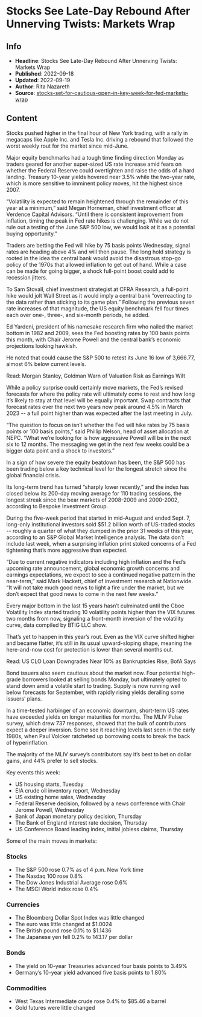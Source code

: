 # Stocks See Late-Day Rebound After Unnerving Twists: Markets Wrap

## Info

*   **Headline**: Stocks See Late-Day Rebound After Unnerving Twists: Markets Wrap
*   **Published**: 2022-09-18
*   **Updated**: 2022-09-19
*   **Author**: Rita Nazareth
*   **Source**: [stocks-set-for-cautious-open-in-key-week-for-fed-markets-wrap](https://www.bloomberg.com/news/articles/2022-09-18/stocks-set-for-cautious-open-in-key-week-for-fed-markets-wrap)
## Content




Stocks pushed higher in the final hour of New York trading, with a rally in megacaps like Apple Inc. and Tesla Inc. driving a rebound that followed the worst weekly rout for the market since mid-June.

Major equity benchmarks had a tough time finding direction Monday as traders geared for another super-sized US rate increase amid fears on whether the Federal Reserve could overtighten and raise the odds of a hard landing. Treasury 10-year yields hovered near 3.5% while the two-year rate, which is more sensitive to imminent policy moves, hit the highest since 2007.

“Volatility is expected to remain heightened through the remainder of this year at a minimum,” said Megan Horneman, chief investment officer at Verdence Capital Advisors. “Until there is consistent improvement from inflation, timing the peak in Fed rate hikes is challenging. While we do not rule out a testing of the June S&P 500 low, we would look at it as a potential buying opportunity.”

Traders are betting the Fed will hike by 75 basis points Wednesday, signal rates are heading above 4% and will then pause. The long hold strategy is rooted in the idea the central bank would avoid the disastrous stop-go policy of the 1970s that allowed inflation to get out of hand. While a case can be made for going bigger, a shock full-point boost could add to recession jitters.

To Sam Stovall, chief investment strategist at CFRA Research, a full-point hike would jolt Wall Street as it would imply a central bank “overreacting to the data rather than sticking to its game plan.” Following the previous seven rate increases of that magnitude, the US equity benchmark fell four times each over one-, three-, and six-month periods, he added.

Ed Yardeni, president of his namesake research firm who nailed the market bottom in 1982 and 2009, sees the Fed boosting rates by 100 basis points this month, with Chair Jerome Powell and the central bank’s economic projections looking hawkish.

He noted that could cause the S&P 500 to retest its June 16 low of 3,666.77, almost 6% below current levels.

Read: Morgan Stanley, Goldman Warn of Valuation Risk as Earnings Wilt

While a policy surprise could certainly move markets, the Fed’s revised forecasts for where the policy rate will ultimately come to rest and how long it’s likely to stay at that level will be equally important. Swap contracts that forecast rates over the next two years now peak around 4.5% in March 2023 -- a full point higher than was expected after the last meeting in July.

“The question to focus on isn’t whether the Fed will hike rates by 75 basis points or 100 basis points,” said Phillip Nelson, head of asset allocation at NEPC. “What we’re looking for is how aggressive Powell will be in the next six to 12 months. The messaging we get in the next few weeks could be a bigger data point and a shock to investors.”

In a sign of how severe the equity beatdown has been, the S&P 500 has been trading below a key technical level for the longest stretch since the global financial crisis.

Its long-term trend has turned “sharply lower recently,” and the index has closed below its 200-day moving average for 110 trading sessions, the longest streak since the bear markets of 2008-2009 and 2000-2002, according to Bespoke Investment Group.

During the five-week period that started in mid-August and ended Sept. 7, long-only institutional investors sold $51.2 billion worth of US-traded stocks -- roughly a quarter of what they dumped in the prior 31 weeks of this year, according to an S&P Global Market Intelligence analysis. The data don’t include last week, when a surprising inflation print stoked concerns of a Fed tightening that’s more aggressive than expected.

“Due to current negative indicators including high inflation and the Fed’s upcoming rate announcement, global economic growth concerns and earnings expectations, we expect to see a continued negative pattern in the near-term,” said Mark Hackett, chief of investment research at Nationwide. “It will not take much good news to light a fire under the market, but we don’t expect that good news to come in the next few weeks.”

Every major bottom in the last 15 years hasn’t culminated until the Cboe Volatility Index started trading 10 volatility points higher than the VIX futures two months from now, signaling a front-month inversion of the volatility curve, data compiled by BTIG LLC show.

That’s yet to happen in this year’s rout. Even as the VIX curve shifted higher and became flatter, it’s still in its usual upward-sloping shape, meaning the here-and-now cost for protection is lower than several months out.

Read: US CLO Loan Downgrades Near 10% as Bankruptcies Rise, BofA Says

Bond issuers also seem cautious about the market now. Four potential high-grade borrowers looked at selling bonds Monday, but ultimately opted to stand down amid a volatile start to trading. Supply is now running well below forecasts for September, with rapidly rising yields derailing some issuers’ plans.

In a time-tested harbinger of an economic downturn, short-term US rates have exceeded yields on longer maturities for months. The MLIV Pulse survey, which drew 737 responses, showed that the bulk of contributors expect a deeper inversion. Some see it reaching levels last seen in the early 1980s, when Paul Volcker ratcheted up borrowing costs to break the back of hyperinflation.

The majority of the MLIV survey’s contributors say it’s best to bet on dollar gains, and 44% prefer to sell stocks.

Key events this week:

*   US housing starts, Tuesday
*   EIA crude oil inventory report, Wednesday
*   US existing home sales, Wednesday
*   Federal Reserve decision, followed by a news conference with Chair Jerome Powell, Wednesday
*   Bank of Japan monetary policy decision, Thursday
*   The Bank of England interest rate decision, Thursday
*   US Conference Board leading index, initial jobless claims, Thursday

Some of the main moves in markets:

### Stocks

*   The S&P 500 rose 0.7% as of 4 p.m. New York time
*   The Nasdaq 100 rose 0.8%
*   The Dow Jones Industrial Average rose 0.6%
*   The MSCI World index rose 0.4%

### Currencies

*   The Bloomberg Dollar Spot Index was little changed
*   The euro was little changed at $1.0024
*   The British pound rose 0.1% to $1.1436
*   The Japanese yen fell 0.2% to 143.17 per dollar

### Bonds

*   The yield on 10-year Treasuries advanced four basis points to 3.49%
*   Germany’s 10-year yield advanced five basis points to 1.80%

### Commodities

*   West Texas Intermediate crude rose 0.4% to $85.46 a barrel
*   Gold futures were little changed